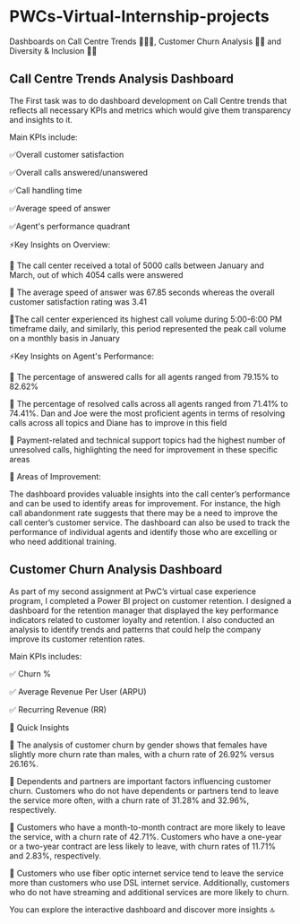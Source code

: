 # PWCs-Virtual-Internship-projects
Dashboards on Call Centre Trends 🤵🏻📞, Customer Churn Analysis 🏦👔 and Diversity &amp; Inclusion 🏢✅

## Call Centre Trends Analysis Dashboard

The First task was to do dashboard development on Call Centre trends that reflects all necessary KPIs and metrics which would give them transparency and insights to it.

Main KPIs include:

✅Overall customer satisfaction 

✅Overall calls answered/unanswered 

✅Call handling time 

✅Average speed of answer 

✅Agent's performance quadrant

⚡Key Insights on Overview:

📌 The call center received a total of 5000 calls between January and March, out of which 4054 calls were answered

📌 The average speed of answer was 67.85 seconds whereas the overall customer satisfaction rating was 3.41

📌The call center experienced its highest call volume during 5:00-6:00 PM timeframe daily, and similarly, this period represented the peak call volume on a monthly basis in January

⚡Key Insights on Agent's Performance:

📌 The percentage of answered calls for all agents ranged from 79.15% to 82.62%

📌 The percentage of resolved calls across all agents ranged from 71.41% to 74.41%. Dan and Joe were the most proficient agents in terms of resolving calls across all topics and Diane has to improve in this field

📌 Payment-related and technical support topics had the highest number of unresolved calls, highlighting the need for improvement in these specific areas

📑 Areas of Improvement:

The dashboard provides valuable insights into the call center’s performance and can be used to identify areas for improvement. For instance, the high call abandonment rate suggests that there may be a need to improve the call center’s customer service. The dashboard can also be used to track the performance of individual agents and identify those who are excelling or who need additional training.

## Customer Churn Analysis Dashboard

As part of my second assignment at PwC’s virtual case experience program, I completed a Power BI project on customer retention. I designed a dashboard for the retention manager that displayed the key performance indicators related to customer loyalty and retention. I also conducted an analysis to identify trends and patterns that could help the company improve its customer retention rates.

Main KPIs includes:

✅ Churn %

✅ Average Revenue Per User (ARPU)

✅ Recurring Revenue (RR)

📍 Quick Insights

📌 The analysis of customer churn by gender shows that females have slightly more churn rate than males, with a churn rate of 26.92% versus 26.16%.

📌 Dependents and partners are important factors influencing customer churn. Customers who do not have dependents or partners tend to leave the service more often, with a churn rate of 31.28% and 32.96%, respectively.

📌 Customers who have a month-to-month contract are more likely to leave the service, with a churn rate of 42.71%. Customers who have a one-year or a two-year contract are less likely to leave, with churn rates of 11.71% and 2.83%, respectively.

📌 Customers who use fiber optic internet service tend to leave the service more than customers who use DSL internet service. Additionally, customers who do not have streaming and additional services are more likely to churn.

You can explore the interactive dashboard and discover more insights 🔝
